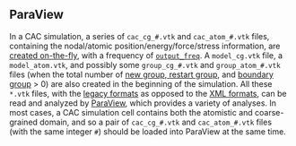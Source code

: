 ## ParaView

In a CAC simulation, a series of `cac_cg_#.vtk` and `cac_atom_#.vtk` files, containing the nodal/atomic position/energy/force/stress information, are [created on-the-fly](../chapter3/output.md), with a frequency of [`output_freq`](../chapter5/dump.md). A `model_cg.vtk` file, a `model_atom.vtk`, and possibly some `group_cg_#.vtk` and `group_atom_#.vtk` files (when the total number of [new group, restart group](../chapter5/group_num.md), and [boundary group](../chapter5/bd_group.md) > 0) are also created in the beginning of the simulation. All these `*.vtk` files, with the [legacy formats](https://www.visitusers.org/index.php?title=ASCII_VTK_Files) as opposed to the [XML formats](http://www.vtk.org/Wiki/VTK_XML_Formats), can be read and analyzed by [ParaView](https://www.paraview.org), which provides a variety of analyses. In most cases, a CAC simulation cell contains both the atomistic and coarse-grained domain, and so a pair of `cac_cg_#.vtk` and `cac_atom_#.vtk` files (with the same integer `#`) should be loaded into ParaView at the same time.

